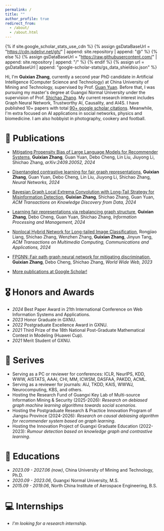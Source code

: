 ```yaml
---
permalink: /
title: ""
author_profile: true
redirect_from: 
  - /about/
  - /about.html
---
```


{% if site.google_scholar_stats_use_cdn %}
{% assign gsDataBaseUrl = "https://cdn.jsdelivr.net/gh/" | append: site.repository | append: "@" %}
{% else %}
{% assign gsDataBaseUrl = "https://raw.githubusercontent.com/" | append: site.repository | append: "/" %}
{% endif %}
{% assign url = gsDataBaseUrl | append: "google-scholar-stats/gs_data_shieldsio.json" %}

<span class='anchor' id='about-me'></span>

Hi, I'm **Guixian Zhang**, currently a second year PhD candidate in Artificial Intelligence (Computer Science and Technology) at China University of Mining and Technology, supervised by Prof. [Guan Yuan](http://faculty.cumt.edu.cn/yuanguan/zh_CN/index.htm). Before that, I was pursuing my master's degree at Guangxi Normal University under the supervision of Prof. [Shichao Zhang](https://scholar.google.com/citations?hl&user=heE6vKAAAAAJ&view_op=list_works). My current research interest includes Graph Neural Network, Trustworthy AI, Causality, and AI4S. I have published 10+ papers with total [90+ google scholar citations](https://scholar.google.com/citations?user=u81-9zQAAAAJ&hl). Meanwhile, I'm extra focused on AI applications in social networks, physics and biomedicine. I am also hobbyist in photography, cookery and football.


# 📝 Publications 


- [Mitigating Propensity Bias of Large Language Models for Recommender Systems](https://arxiv.org/abs/2409.20052), **Guixian Zhang**, Guan Yuan, Debo Cheng, Lin Liu, Jiuyong Li, Shichao Zhang, *arXiv:2409.20052, 2024*

- [Disentangled contrastive learning for fair graph representations](https://doi.org/10.1016/j.neunet.2024.106781), **Guixian Zhang**, Guan Yuan, Debo Cheng, Lin Liu, Jiuyong Li, Shichao Zhang, *Neural Networks, 2024*

- [Bayesian Graph Local Extrema Convolution with Long-Tail Strategy for Misinformation Detection](https://dl.acm.org/doi/full/10.1145/3639408), **Guixian Zhang**, Shichao Zhang, Guan Yuan, *ACM Transactions on Knowledge Discovery from Data, 2024*

- [Learning fair representations via rebalancing graph structure](https://www.sciencedirect.com/science/article/pii/S0306457323003072), **Guixian Zhang**, Debo Cheng, Guan Yuan, Shichao Zhang, *Information Processing and Management, 2024*

- [Nonlocal Hybrid Network for Long-tailed Image Classification](https://dl.acm.org/doi/abs/10.1145/3630256), Rongjiao Liang, Shichao Zhang, Wenzhen Zhang, **Guixian Zhang**, Jinyun Tang, *ACM Transactions on Multimedia Computing, Communications and Applications, 2024*
  
- [FPGNN: Fair path graph neural network for mitigating discrimination](https://link.springer.com/article/10.1007/s11280-023-01178-8), **Guixian Zhang**, Debo Cheng, Shichao Zhang, *World Wide Web, 2023*


- [More publications at Google Scholar!](https://scholar.google.com/citations?user=u81-9zQAAAAJ&hl)

  

# 🎖 Honors and Awards
- *2024* Best Paper Award in 21th International Conference on Web Information Systems and Applications.
- *2023* Honor Graduate in GXNU.
- *2022* Postgraduate Excellence Award in GXNU. 
- *2021* Third Prize of the 18th National Post-Graduate Mathematical Contest in Modeling (Huawei Cup). 
- *2021* Merit Student of GXNU.
  
# 💬 Serives
- Serving as a PC or reviewer for conferences:  ICLR, NeurlPS, KDD, WWW, AISTATS, AAAI, CHI, MM, ICWSM, DASFAA, PAKDD, ACML.
- Serving as a reviewer for journals: AIJ, TKDD, KAIS, WWWJ, Neurocomputing, KBS, and others.
- Hosting the Research Fund of Guangxi Key Lab of Multi-source Information Mining & Security (2025-2026): *Research on debiased graph machine learning algorithms towards social scenarios*.
- Hosting the Postgraduate Research & Practice Innovation Program of Jiangsu Province (2024-2026): *Research on causal debiasing algorithm for recommender system based on graph learning*.
- Hosting the Innovation Project of Guangxi Graduate Education (2022-2023): *Rumour detection based on knowledge graph and contrastive learning*.


# 📖 Educations
- *2023.09 - 2027.06 (now)*, China University of Mining and Technology, Ph.D.
- *2020.09 - 2023.06*, Guangxi Normal University, M.S. 
- *2015.09 - 2019.06*, North China Institute of Aerospace Engineering, B.S. 

# 💻 Internships
- *I'm looking for a research internship.* 
